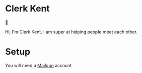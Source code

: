 # Clerk Kent

:wave:

Hi, I'm Clerk Kent. I am super at helping people meet each other.


# Setup

You will need a [Mailgun](//mailgun.com) account.
